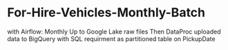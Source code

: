# For-Hire-Vehicles-Monthly-Batch
with Airflow: Monthly Up to Google Lake raw files Then DataProc uploaded data to BigQuery with SQL requirment as partitioned table on PickupDate
